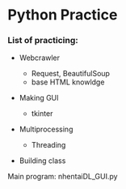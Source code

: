 # Python Practice
### List of practicing:
* Webcrawler
    * Request, BeautifulSoup
    * base HTML knowldge

* Making GUI
    * tkinter

* Multiprocessing
    * Threading

* Building class

Main program: nhentaiDL_GUI.py